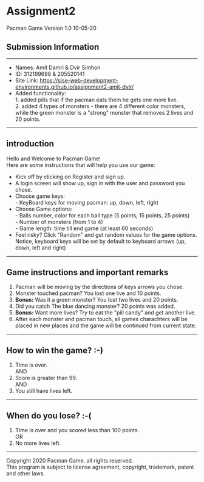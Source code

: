 # Assignment2  
Pacman Game Version 1.0 10-05-20  
## Submission Information
---------------------------------------------------------------------------------------------------------
- Names: Amit Damri & Dvir Simhon  
- ID: 312199698 & 205520141  
- Site Link: https://sise-web-development-environments.github.io/assignment2-amit-dvir/  
- Added functionality:   
                1. added pills that if the pacman eats them he gets one more live.  
                2. added 4 types of monsters - there are 4 different color monsters, while the green monster is a "strong" monster that                 removes 2 lives and 20 points.
----------------------------------------------------------------------------------------------------------
introduction   
----------------------------------------------------------------------------------------------------------
Hello and Welcome to Pacman Game!  
Here are some instructions that will help you use our game:  
- Kick off by clicking on Register and sign up.  
- A login screen will show up, sign in with the user and password you chose.  
- Choose game keys:  
                - KeyBoard keys for moving pacman: up, down, left, right  
- Choose Game options:  
                - Balls number, color for each ball type (5 points, 15 points, 25 points)  
                - Number of monsters (from 1 to 4)  
                - Game length: time till end game (at least 60 seconds)  
- Feel risky? Click "Random" and get random values for the game options.  
             Notice, keyboard keys will be set by default to keyboard arrows (up, down, left and right)
----------------------------------------------------------------------------------------------------------
Game instructions and important remarks  
----------------------------------------------------------------------------------------------------------
1. Pacman will be moving by the directions of keys arrows you chose.  
2. Monster touched pacman? You lost one live and 10 points.  
3. **Bonus:** Was it a green monster? You lost two lives and 20 points.  
4. Did you catch The blue dancing monster? 20 points was added.  
5. **Bonus:** Want more lives? Try to eat the "pill candy" and get another live.  
6. After each monster and pacman touch, all games charachters will be placed in new places and the game will be
continued from current state.  
-----------------------------------------------------------------------------------------------------------
How to win the game? :-)
----------------------------------------------------------------------------------------------------------
1. Time is over.  
        AND
2. Score is greater than 99.  
        AND
3. You still have lives left.
----------------------------------------------------------------------------------------------------------
When do you lose? :-(
----------------------------------------------------------------------------------------------------------
1. Time is over and you scored less than 100 points.  
                OR  
2. No more lives left.
---------------------------------------------------------------------------------------------------------
Copyright 2020 Pacman Game. all rights reserved.  
This program is subject to license agreement, copyright,
trademark, patent and other laws.

 
